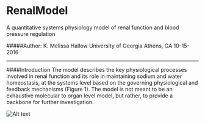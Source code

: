 # RenalModel
A quantitative systems physiology model of renal function and blood pressure regulation

#####Author: K. Melissa Hallow
University of Georgia
Athens, GA
10-15-2016

***

####Introduction
The model describes the key physiological processes involved in renal function and its role in maintaining sodium and water homeostasis,  at the systems level based on the governing  physiological and feedback mechanisms (Figure 1). The model is not meant to be an exhaustive molecular to organ level model, but rather, to provide a backbone for further investigation. 

![Alt text](/Schematic.png?raw=true "Optional Title")
